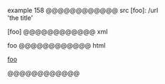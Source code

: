 example 158
@@@@@@@@@@@@ src
   [foo]: 
      /url  
           'the title'  

[foo]
@@@@@@@@@@@@ xml
<?xml version="1.0" encoding="UTF-8"?>
<!DOCTYPE document SYSTEM "CommonMark.dtd">
<document xmlns="http://commonmark.org/xml/1.0">
  <paragraph>
    <link destination="/url" title="the title">
      <text>foo</text>
    </link>
  </paragraph>
</document>
@@@@@@@@@@@@ html
<p><a href="/url" title="the title">foo</a></p>
@@@@@@@@@@@@
